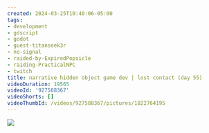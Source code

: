 ```yaml
---
created: 2024-03-25T10:40:06-05:00
tags:
- development
- gdscript
- godot
- guest-titanseek3r
- no-signal
- raided-by-ExpiredPopsicle
- raiding-PracticalNPC
- twitch
title: narrative hidden object game dev | lost contact (day 55)
videoDuration: 19565
videoId: '927588367'
videoShorts: []
videoThumbId: /videos/927588367/pictures/1822764195
---
```


![](20240325154006.jpg)
